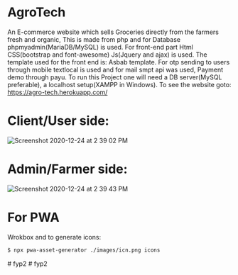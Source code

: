 # AgroTech
An E-commerce website which sells Groceries directly from the farmers fresh and organic, This is made from php and for Database phpmyadmin(MariaDB/MySQL) is used. For front-end part Html CSS(bootstrap and font-awesome) Js(Jquery and ajax) is used. The template used for the front end is: Asbab template. For otp sending to users through mobile textlocal is used and for mail smpt api was used, Payment demo through payu. To run this Project one will need a DB server(MySQL preferable), a localhost setup(XAMPP in Windows).
To see the website goto: https://agro-tech.herokuapp.com/

# Client/User side:
![Screenshot 2020-12-24 at 2 39 02 PM](https://user-images.githubusercontent.com/55324916/103077445-c63b2100-45f5-11eb-8a2e-4de9b5af3a33.png)

# Admin/Farmer side:
![Screenshot 2020-12-24 at 2 39 43 PM](https://user-images.githubusercontent.com/55324916/103077498-df43d200-45f5-11eb-9048-c8ff895d8b75.png)

# For PWA

Wrokbox and to generate icons:

```sh
$ npx pwa-asset-generator ./images/icn.png icons
```
                #   f y p 2  
 #   f y p 2  
 